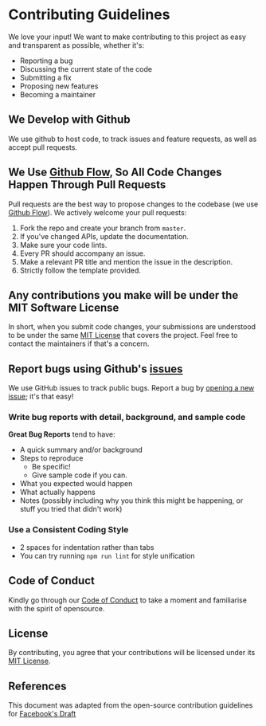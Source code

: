 # Contributing Guidelines

We love your input! We want to make contributing to this project as easy and transparent as possible, whether it's:

- Reporting a bug
- Discussing the current state of the code
- Submitting a fix
- Proposing new features
- Becoming a maintainer

## We Develop with Github

We use github to host code, to track issues and feature requests, as well as accept pull requests.

## We Use [Github Flow](https://guides.github.com/introduction/flow/index.html), So All Code Changes Happen Through Pull Requests

Pull requests are the best way to propose changes to the codebase (we use [Github Flow](https://guides.github.com/introduction/flow/index.html)). We actively welcome your pull requests:

1. Fork the repo and create your branch from `master`.
2. If you've changed APIs, update the documentation.
3. Make sure your code lints.
4. Every PR should accompany an issue.
5. Make a relevant PR title and mention the issue in the description.
6. Strictly follow the template provided.

## Any contributions you make will be under the MIT Software License

In short, when you submit code changes, your submissions are understood to be under the same [MIT License](https://github.com/prskid1000/Certificate-Engine/blob/master/LICENSE) that covers the project. Feel free to contact the maintainers if that's a concern.

## Report bugs using Github's [issues](https://github.com/prskid1000/Certificate-Engine/issues)

We use GitHub issues to track public bugs. Report a bug by [opening a new issue](https://github.com/prskid1000/Certificate-Engine/issues); it's that easy!

### Write bug reports with detail, background, and sample code

**Great Bug Reports** tend to have:

- A quick summary and/or background
- Steps to reproduce
  - Be specific!
  - Give sample code if you can.
- What you expected would happen
- What actually happens
- Notes (possibly including why you think this might be happening, or stuff you tried that didn't work)

### Use a Consistent Coding Style

- 2 spaces for indentation rather than tabs
- You can try running `npm run lint` for style unification

## Code of Conduct

Kindly go through our [Code of Conduct](https://github.com/prskid1000/Certificate-Engine/blob/master/CODE_OF_CONDUCT.md) to take a moment and familiarise with the spirit of opensource.

## License

By contributing, you agree that your contributions will be licensed under its [MIT License](https://github.com/prskid1000/Certificate-Engine/blob/master/LICENSE).

## References

This document was adapted from the open-source contribution guidelines for [Facebook's Draft](https://github.com/facebook/draft-js/blob/a9316a723f9e918afde44dea68b5f9f39b7d9b00/CONTRIBUTING.md)
